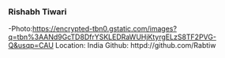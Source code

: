 ### Rishabh Tiwari
-Photo:https://encrypted-tbn0.gstatic.com/images?q=tbn%3AANd9GcTD8DfrYSKLEDRaWUHjKtyrgELzS8TF2PVG-Q&usqp=CAU
Location: India
Github: httpd://github.com/Rabtiw
